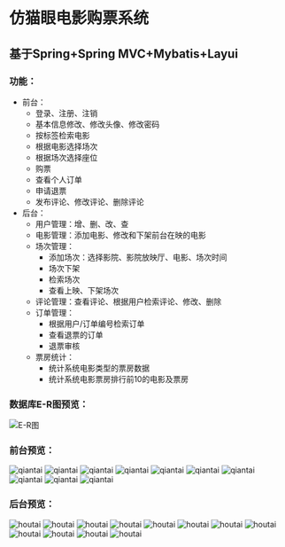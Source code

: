 # 仿猫眼电影购票系统
## 基于Spring+Spring MVC+Mybatis+Layui
### 功能：
* 前台：
    * 登录、注册、注销
    * 基本信息修改、修改头像、修改密码
    * 按标签检索电影
    * 根据电影选择场次
    * 根据场次选择座位
    * 购票
    * 查看个人订单
    * 申请退票
    * 发布评论、修改评论、删除评论
* 后台：
    + 用户管理：增、删、改、查
    + 电影管理：添加电影、修改和下架前台在映的电影
    + 场次管理：
        - 添加场次：选择影院、影院放映厅、电影、场次时间
        - 场次下架
        - 检索场次
        - 查看上映、下架场次
    + 评论管理：查看评论、根据用户检索评论、修改、删除
    + 订单管理：
        - 根据用户/订单编号检索订单
        - 查看退票的订单
        - 退票审核
    + 票房统计：
        - 统计系统电影类型的票房数据
        - 统计系统电影票房排行前10的电影及票房<br>

### 数据库E-R图预览：

![E-R图](https://github.com/banbanzzz/Movie/tree/master/src/main/webapp/github/sql-er.png)

### 前台预览：
![qiantai](https://github.com/banbanzzz/Movie/tree/master/src/main/webapp/github/index.png)
![qiantai](https://github.com/banbanzzz/Movie/tree/master/src/main/webapp/github/电影.png)
![qiantai](https://github.com/banbanzzz/Movie/tree/master/src/main/webapp/github/详情.png)
![qiantai](https://github.com/banbanzzz/Movie/tree/master/src/main/webapp/github/选择影院.png)
![qiantai](https://github.com/banbanzzz/Movie/tree/master/src/main/webapp/github/选择场次.png)
![qiantai](https://github.com/banbanzzz/Movie/tree/master/src/main/webapp/github/选座座位.png)
![qiantai](https://github.com/banbanzzz/Movie/tree/master/src/main/webapp/github/pay.png)
![qiantai](https://github.com/banbanzzz/Movie/tree/master/src/main/webapp/github/success.png)
![qiantai](https://github.com/banbanzzz/Movie/tree/master/src/main/webapp/github/个人信息.png)
![qiantai](https://github.com/banbanzzz/Movie/tree/master/src/main/webapp/github/订单.png)
### 后台预览：
![houtai](https://github.com/banbanzzz/Movie/tree/master/src/main/webapp/github/user.png)
![houtai](https://github.com/banbanzzz/Movie/tree/master/src/main/webapp/github/movie.png)
![houtai](https://github.com/banbanzzz/Movie/tree/master/src/main/webapp/github/movieadd.png)
![houtai](https://github.com/banbanzzz/Movie/tree/master/src/main/webapp/github/updatemovie.png)
![houtai](https://github.com/banbanzzz/Movie/tree/master/src/main/webapp/github/eva.png)
![houtai](https://github.com/banbanzzz/Movie/tree/master/src/main/webapp/github/schedule1.png)
![houtai](https://github.com/banbanzzz/Movie/tree/master/src/main/webapp/github/schedule2.png)
![houtai](https://github.com/banbanzzz/Movie/tree/master/src/main/webapp/github/scheduleadd.png)
![houtai](https://github.com/banbanzzz/Movie/tree/master/src/main/webapp/github/order1.png)
![houtai](https://github.com/banbanzzz/Movie/tree/master/src/main/webapp/github/order2.png)
![houtai](https://github.com/banbanzzz/Movie/tree/master/src/main/webapp/github/order3.png)
![houtai](https://github.com/banbanzzz/Movie/tree/master/src/main/webapp/github/data.png)



